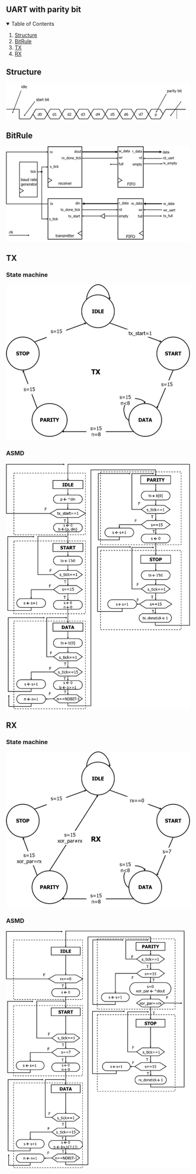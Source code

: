 ## UART with parity bit



<!-- TABLE OF CONTENTS -->
<details open="open">
  <summary>Table of Contents</summary>
   <ol>
    <li><a href="#Structure">Structure</a></li>
    <li><a href="#BitRule">BitRule</a></li>
    <li><a href="#TX">TX</a></li>
    <li><a href="#RX">RX</a></li>
  </ol>
</details>

## Structure
![Structure](img/bit_rule.png)

## BitRule
![Structure](img/structure.png)


## TX
### State machine
![Structure](img/TX_state_machine.png)
### ASMD
![Structure](img/TX.png)

## RX
### State machine
![Structure](img/RX_state_machine.png)
### ASMD
![Structure](img/RX.png)
